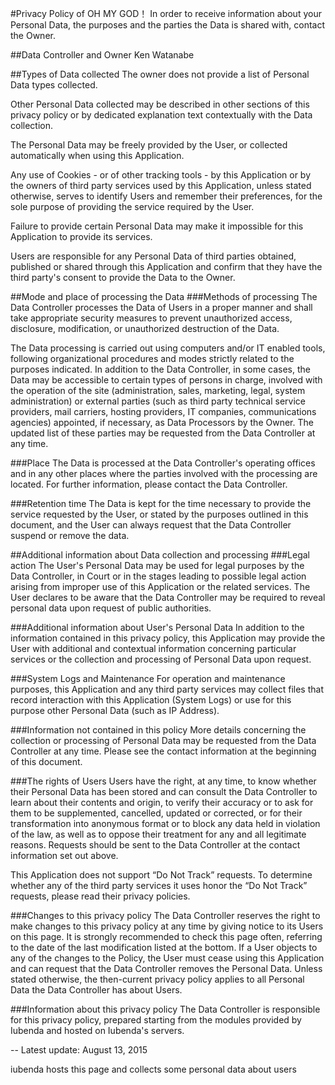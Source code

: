 #Privacy Policy of OH MY GOD！
In order to receive information about your Personal Data, the purposes and the parties the Data is shared with, contact the Owner.

##Data Controller and Owner
Ken Watanabe

##Types of Data collected
The owner does not provide a list of Personal Data types collected.

Other Personal Data collected may be described in other sections of this privacy policy or by dedicated explanation text contextually with the Data collection.

The Personal Data may be freely provided by the User, or collected automatically when using this Application.

Any use of Cookies - or of other tracking tools - by this Application or by the owners of third party services used by this Application, unless stated otherwise, serves to identify Users and remember their preferences, for the sole purpose of providing the service required by the User.

Failure to provide certain Personal Data may make it impossible for this Application to provide its services.

Users are responsible for any Personal Data of third parties obtained, published or shared through this Application and confirm that they have the third party's consent to provide the Data to the Owner.


##Mode and place of processing the Data
###Methods of processing
The Data Controller processes the Data of Users in a proper manner and shall take appropriate security measures to prevent unauthorized access, disclosure, modification, or unauthorized destruction of the Data.

The Data processing is carried out using computers and/or IT enabled tools, following organizational procedures and modes strictly related to the purposes indicated. In addition to the Data Controller, in some cases, the Data may be accessible to certain types of persons in charge, involved with the operation of the site (administration, sales, marketing, legal, system administration) or external parties (such as third party technical service providers, mail carriers, hosting providers, IT companies, communications agencies) appointed, if necessary, as Data Processors by the Owner. The updated list of these parties may be requested from the Data Controller at any time.


###Place
The Data is processed at the Data Controller's operating offices and in any other places where the parties involved with the processing are located. For further information, please contact the Data Controller.


###Retention time
The Data is kept for the time necessary to provide the service requested by the User, or stated by the purposes outlined in this document, and the User can always request that the Data Controller suspend or remove the data.


##Additional information about Data collection and processing
###Legal action
The User's Personal Data may be used for legal purposes by the Data Controller, in Court or in the stages leading to possible legal action arising from improper use of this Application or the related services.
The User declares to be aware that the Data Controller may be required to reveal personal data upon request of public authorities.


###Additional information about User's Personal Data
In addition to the information contained in this privacy policy, this Application may provide the User with additional and contextual information concerning particular services or the collection and processing of Personal Data upon request.


###System Logs and Maintenance
For operation and maintenance purposes, this Application and any third party services may collect files that record interaction with this Application (System Logs) or use for this purpose other Personal Data (such as IP Address).


###Information not contained in this policy
More details concerning the collection or processing of Personal Data may be requested from the Data Controller at any time. Please see the contact information at the beginning of this document.


###The rights of Users
Users have the right, at any time, to know whether their Personal Data has been stored and can consult the Data Controller to learn about their contents and origin, to verify their accuracy or to ask for them to be supplemented, cancelled, updated or corrected, or for their transformation into anonymous format or to block any data held in violation of the law, as well as to oppose their treatment for any and all legitimate reasons. Requests should be sent to the Data Controller at the contact information set out above.

This Application does not support “Do Not Track” requests.
To determine whether any of the third party services it uses honor the “Do Not Track” requests, please read their privacy policies.


###Changes to this privacy policy
The Data Controller reserves the right to make changes to this privacy policy at any time by giving notice to its Users on this page. It is strongly recommended to check this page often, referring to the date of the last modification listed at the bottom. If a User objects to any of the changes to the Policy, the User must cease using this Application and can request that the Data Controller removes the Personal Data. Unless stated otherwise, the then-current privacy policy applies to all Personal Data the Data Controller has about Users.


###Information about this privacy policy
The Data Controller is responsible for this privacy policy, prepared starting from the modules provided by Iubenda and hosted on Iubenda's servers.


--
Latest update: August 13, 2015

iubenda hosts this page and collects some personal data about users

